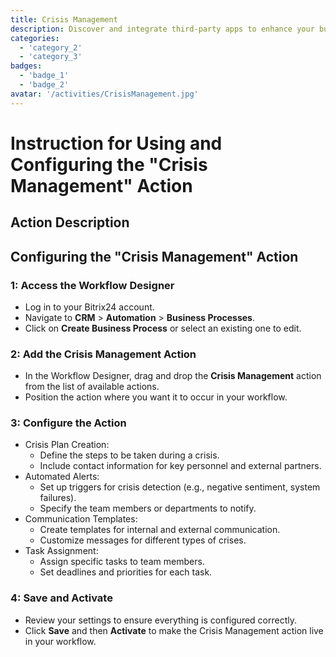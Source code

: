 ```yaml
---
title: Crisis Management
description: Discover and integrate third-party apps to enhance your business.
categories: 
  - 'category_2'
  - 'category_3'
badges: 
  - 'badge_1'
  - 'badge_2'
avatar: '/activities/CrisisManagement.jpg'
---
```

# Instruction for Using and Configuring the "Crisis Management" Action

## Action Description

## **Configuring the "Crisis Management" Action**

### 1: Access the Workflow Designer
- Log in to your Bitrix24 account.
- Navigate to **CRM** > **Automation** > **Business Processes**.
- Click on **Create Business Process** or select an existing one to edit.

### 2: Add the Crisis Management Action
- In the Workflow Designer, drag and drop the **Crisis Management** action from the list of available actions.
- Position the action where you want it to occur in your workflow.

### 3: Configure the Action
- Crisis Plan Creation:
  - Define the steps to be taken during a crisis.
  - Include contact information for key personnel and external partners.
- Automated Alerts:
  - Set up triggers for crisis detection (e.g., negative sentiment, system failures).
  - Specify the team members or departments to notify.
- Communication Templates:
  - Create templates for internal and external communication.
  - Customize messages for different types of crises.
- Task Assignment:
  - Assign specific tasks to team members.
  - Set deadlines and priorities for each task.

### 4: Save and Activate
- Review your settings to ensure everything is configured correctly.
- Click **Save** and then **Activate** to make the Crisis Management action live in your workflow.
